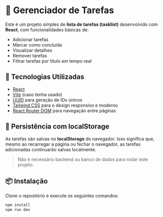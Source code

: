 # 📝 Gerenciador de Tarefas

Este é um projeto simples de **lista de tarefas (tasklist)** desenvolvido com **React**, com funcionalidades básicas de:

- Adicionar tarefas
- Marcar como concluída
- Visualizar detalhes
- Remover tarefas
- Filtrar tarefas por título em tempo real

## 🚀 Tecnologias Utilizadas

- [React](https://reactjs.org/)
- [Vite](https://vitejs.dev/) (caso tenha usado)
- [UUID](https://www.npmjs.com/package/uuid) para geração de IDs únicos
- [Tailwind CSS](https://tailwindcss.com/) para o design responsivo e moderno
- [React Router DOM](https://reactrouter.com/) para navegação entre páginas

## 💾 Persistência com localStorage

As tarefas são salvas no **localStorage** do navegador. Isso significa que, mesmo ao recarregar a página ou fechar o navegador, as tarefas adicionadas continuarão salvas localmente.

> Não é necessário backend ou banco de dados para rodar este projeto.

## 📦 Instalação

Clone o repositório e execute os seguintes comandos:

```bash
npm install
npm run dev
```
